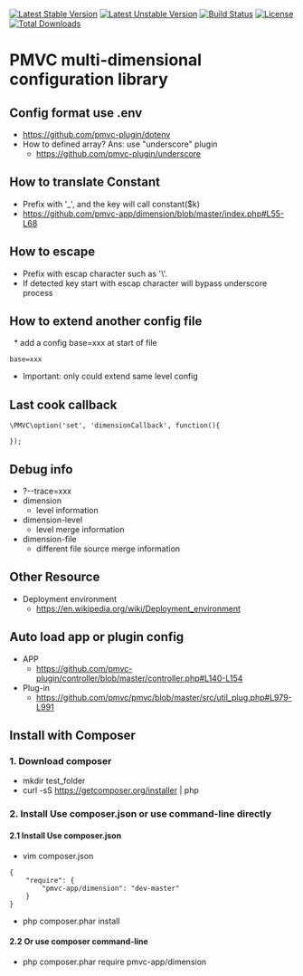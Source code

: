 [![Latest Stable Version](https://poser.pugx.org/pmvc-app/dimension/v/stable)](https://packagist.org/packages/pmvc-app/dimension) 
[![Latest Unstable Version](https://poser.pugx.org/pmvc-app/dimension/v/unstable)](https://packagist.org/packages/pmvc-app/dimension) 
[![Build Status](https://travis-ci.org/pmvc-app/dimension.svg?branch=master)](https://travis-ci.org/pmvc-app/dimension)
[![License](https://poser.pugx.org/pmvc-app/dimension/license)](https://packagist.org/packages/pmvc-app/dimension)
[![Total Downloads](https://poser.pugx.org/pmvc-app/dimension/downloads)](https://packagist.org/packages/pmvc-app/dimension) 

# PMVC multi-dimensional configuration library 

## Config format use .env
   * https://github.com/pmvc-plugin/dotenv
   * How to defined array? Ans: use "underscore" plugin
      * https://github.com/pmvc-plugin/underscore

## How to translate Constant
   * Prefix with '_', and the key will call constant($k)
   * https://github.com/pmvc-app/dimension/blob/master/index.php#L55-L68

## How to escape
   * Prefix with escap character such as '\\'.
   * If detected key start with escap character will bypass underscore process

## How to extend another config file
   * add a config base=xxx at start of file
```
base=xxx
```
   * Important: only could extend same level config

## Last cook callback
```
\PMVC\option('set', 'dimensionCallback', function(){

});
```

## Debug info
* ?--trace=xxx
* dimension
   * level information
* dimension-level
   * level merge information
* dimension-file
   * different file source merge information 

## Other Resource
   * Deployment environment
      * https://en.wikipedia.org/wiki/Deployment_environment

## Auto load app or plugin config
   * APP
      * https://github.com/pmvc-plugin/controller/blob/master/controller.php#L140-L154
   * Plug-in
      * https://github.com/pmvc/pmvc/blob/master/src/util_plug.php#L979-L991
      

## Install with Composer
### 1. Download composer
   * mkdir test_folder
   * curl -sS https://getcomposer.org/installer | php

### 2. Install Use composer.json or use command-line directly
#### 2.1 Install Use composer.json
   * vim composer.json
```
{
    "require": {
        "pmvc-app/dimension": "dev-master"
    }
}
```
   * php composer.phar install

#### 2.2 Or use composer command-line
   * php composer.phar require pmvc-app/dimension


